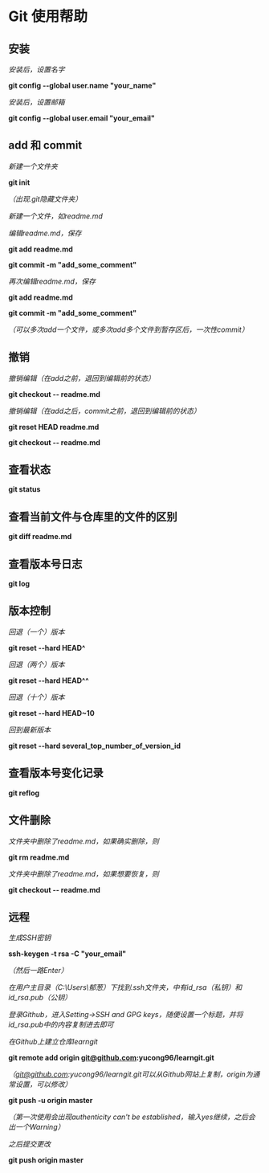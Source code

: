 # Git 使用帮助



## 安装

*安装后，设置名字*

**git config --global user.name "your_name"**

*安装后，设置邮箱*

**git config --global user.email "your_email"**



## add 和 commit

*新建一个文件夹*

**git init**

*（出现.git隐藏文件夹）*

*新建一个文件，如readme.md*

*编辑readme.md，保存*

**git add readme.md**

**git commit -m "add_some_comment"**

*再次编辑readme.md，保存*

**git add readme.md**

**git commit -m "add_some_comment"**

*（可以多次add一个文件，或多次add多个文件到暂存区后，一次性commit）*



## 撤销

*撤销编辑（在add之前，退回到编辑前的状态）*

**git checkout -- readme.md**

*撤销编辑（在add之后，commit之前，退回到编辑前的状态）*

**git reset HEAD readme.md**

**git checkout -- readme.md**



## 查看状态

**git status**



## 查看当前文件与仓库里的文件的区别

**git diff readme.md**



## 查看版本号日志

**git log**



## 版本控制

*回退（一个）版本*

**git reset --hard HEAD^**

*回退（两个）版本*

**git reset --hard HEAD^^**

*回退（十个）版本*

**git reset --hard HEAD~10**

*回到最新版本*

**git reset --hard several_top_number_of_version_id**




## 查看版本号变化记录

**git reflog**



## 文件删除

*文件夹中删除了readme.md，如果确实删除，则*

**git rm readme.md**

*文件夹中删除了readme.md，如果想要恢复，则*

**git checkout -- readme.md**



## 远程

*生成SSH密钥*

**ssh-keygen -t rsa -C "your_email"**

*（然后一路Enter）*

*在用户主目录（C:\Users\郁葱）下找到.ssh文件夹，中有id_rsa（私钥）和id_rsa.pub（公钥）*

*登录Github，进入Setting->SSH and GPG keys，随便设置一个标题，并将id_rsa.pub中的内容复制进去即可*

*在Github上建立仓库learngit*

**git remote add origin git@github.com:yucong96/learngit.git**

*（git@github.com:yucong96/learngit.git可以从Github网站上复制，origin为通常设置，可以修改）*

**git push -u origin master**

*（第一次使用会出现authenticity can't be established，输入yes继续，之后会出一个Warning）*

*之后提交更改*

**git push origin master**